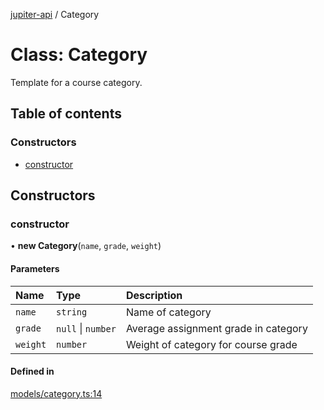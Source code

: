 [jupiter-api](../README.md) / Category

# Class: Category

Template for a course category.

## Table of contents

### Constructors

- [constructor](Category.md#constructor)

## Constructors

### constructor

• **new Category**(`name`, `grade`, `weight`)

#### Parameters

| Name | Type | Description |
| :------ | :------ | :------ |
| `name` | `string` | Name of category |
| `grade` | ``null`` \| `number` | Average assignment grade in category |
| `weight` | `number` | Weight of category for course grade |

#### Defined in

[models/category.ts:14](https://github.com/Wolfiej-k/jupiter-api/blob/a3e10ae/lib/models/category.ts#L14)
